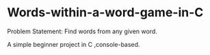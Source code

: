 # Words-within-a-word-game-in-C

Problem Statement: Find words from any given word.

A simple beginner project in C ,console-based.
